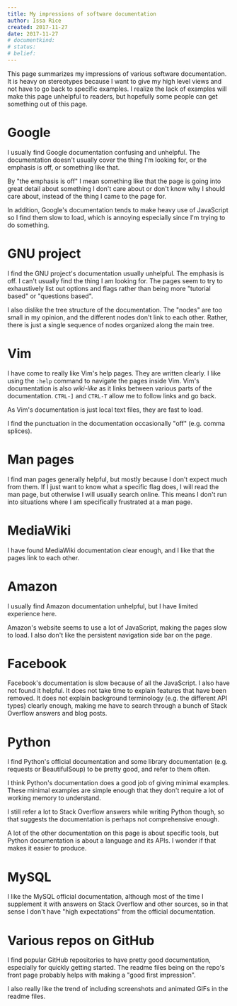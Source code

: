 ```yaml
---
title: My impressions of software documentation
author: Issa Rice
created: 2017-11-27
date: 2017-11-27
# documentkind:
# status:
# belief:
---
```


This page summarizes my impressions of various software documentation. It is heavy on stereotypes because I want to give my high level views and not have to go back to specific examples. I realize the lack of examples will make this page unhelpful to readers, but hopefully some people can get something out of this page.

# Google

I usually find Google documentation confusing and unhelpful. The documentation doesn't usually cover the thing I'm looking for, or the emphasis is off, or something like that.

By "the emphasis is off" I mean something like that the page is going into great detail about something I don't care about or don't know why I should care about, instead of the thing I came to the page for.

In addition, Google's documentation tends to make heavy use of JavaScript so I find them slow to load, which is annoying especially since I'm trying to do something.

# GNU project

I find the GNU project's documentation usually unhelpful. The emphasis is off. I can't usually find the thing I am looking for. The pages seem to try to exhaustively list out options and flags rather than being more "tutorial based" or "questions based".

I also dislike the tree structure of the documentation. The "nodes" are too small in my opinion, and the different nodes don't link to each other. Rather, there is just a single sequence of nodes organized along the main tree.

# Vim

I have come to really like Vim's help pages. They are written clearly. I like using the `:help` command to navigate the pages inside Vim. Vim's documentation is also *wiki-like* as it links between various parts of the documentation. `CTRL-]` and `CTRL-T` allow me to follow links and go back.

As Vim's documentation is just local text files, they are fast to load.

I find the punctuation in the documentation occasionally "off" (e.g. comma splices).

# Man pages

I find man pages generally helpful, but mostly because I don't expect much from them. If I just want to know what a specific flag does, I will read the man page, but otherwise I will usually search online. This means I don't run into situations where I am specifically frustrated at a man page.

# MediaWiki

I have found MediaWiki documentation clear enough, and I like that the pages link to each other.

# Amazon

I usually find Amazon documentation unhelpful, but I have limited experience here.

Amazon's website seems to use a lot of JavaScript, making the pages slow to load. I also don't like the persistent navigation side bar on the page.

# Facebook

Facebook's documentation is slow because of all the JavaScript. I also have not found it helpful. It does not take time to explain features that have been removed. It does not explain background terminology (e.g. the different API types) clearly enough, making me have to search through a bunch of Stack Overflow answers and blog posts.

# Python

I find Python's official documentation and some library documentation (e.g. requests or BeautifulSoup) to be pretty good, and refer to them often.

I think Python's documentation does a good job of giving minimal examples. These minimal examples are simple enough that they don't require a lot of working memory to understand.

I still refer a lot to Stack Overflow answers while writing Python though, so that suggests the documentation is perhaps not comprehensive enough.

A lot of the other documentation on this page is about specific tools, but Python documentation is about a language and its APIs. I wonder if that makes it easier to produce.

# MySQL

I like the MySQL official documentation, although most of the time I supplement it with answers on Stack Overflow and other sources, so in that sense I don't have "high expectations" from the official documentation.

# Various repos on GitHub

I find popular GitHub repositories to have pretty good documentation, especially for quickly getting started. The readme files being on the repo's front page probably helps with making a "good first impression".

I also really like the trend of including screenshots and animated GIFs in the readme files.
